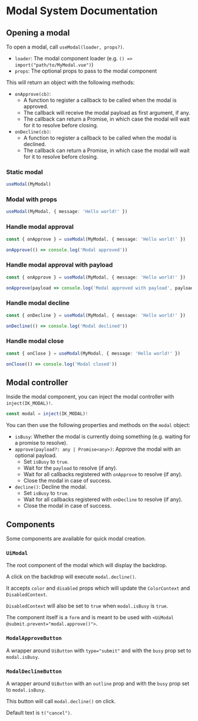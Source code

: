 # Modal System Documentation

## Opening a modal

To open a modal, call `useModal(loader, props?)`.

- `loader`: The modal component loader (e.g. `() => import("path/to/MyModal.vue")`)
- `props`: The optional props to pass to the modal component

This will return an object with the following methods:

- `onApprove(cb)`:
  - A function to register a callback to be called when the modal is approved.
  - The callback will receive the modal payload as first argument, if any.
  - The callback can return a Promise, in which case the modal will wait for it to resolve before closing.
- `onDecline(cb)`:
  - A function to register a callback to be called when the modal is declined.
  - The callback can return a Promise, in which case the modal will wait for it to resolve before closing.

### Static modal

```ts
useModal(MyModal)
```

### Modal with props

```ts
useModal(MyModal, { message: 'Hello world!' })
```

### Handle modal approval

```ts
const { onApprove } = useModal(MyModal, { message: 'Hello world!' })

onApprove(() => console.log('Modal approved'))
```

### Handle modal approval with payload

```ts
const { onApprove } = useModal(MyModal, { message: 'Hello world!' })

onApprove(payload => console.log('Modal approved with payload', payload))
```

### Handle modal decline

```ts
const { onDecline } = useModal(MyModal, { message: 'Hello world!' })

onDecline(() => console.log('Modal declined'))
```

### Handle modal close

```ts
const { onClose } = useModal(MyModal, { message: 'Hello world!' })

onClose(() => console.log('Modal closed'))
```

## Modal controller

Inside the modal component, you can inject the modal controller with `inject(IK_MODAL)!`.

```ts
const modal = inject(IK_MODAL)!
```

You can then use the following properties and methods on the `modal` object:

- `isBusy`: Whether the modal is currently doing something (e.g. waiting for a promise to resolve).
- `approve(payload?: any | Promise<any>)`: Approve the modal with an optional payload.
  - Set `isBusy` to `true`.
  - Wait for the `payload` to resolve (if any).
  - Wait for all callbacks registered with `onApprove` to resolve (if any).
  - Close the modal in case of success.
- `decline()`: Decline the modal.
  - Set `isBusy` to `true`.
  - Wait for all callbacks registered with `onDecline` to resolve (if any).
  - Close the modal in case of success.

## Components

Some components are available for quick modal creation.

### `UiModal`

The root component of the modal which will display the backdrop.

A click on the backdrop will execute `modal.decline()`.

It accepts `color` and `disabled` props which will update the `ColorContext` and `DisabledContext`.

`DisabledContext` will also be set to `true` when `modal.isBusy` is `true`.

The component itself is a `form` and is meant to be used with `<UiModal @submit.prevent="modal.approve()">`.

### `ModalApproveButton`

A wrapper around `UiButton` with `type="submit"` and with the `busy` prop set to `modal.isBusy`.

### `ModalDeclineButton`

A wrapper around `UiButton` with an `outline` prop and with the `busy` prop set to `modal.isBusy`.

This button will call `modal.decline()` on click.

Default text is `t("cancel")`.
